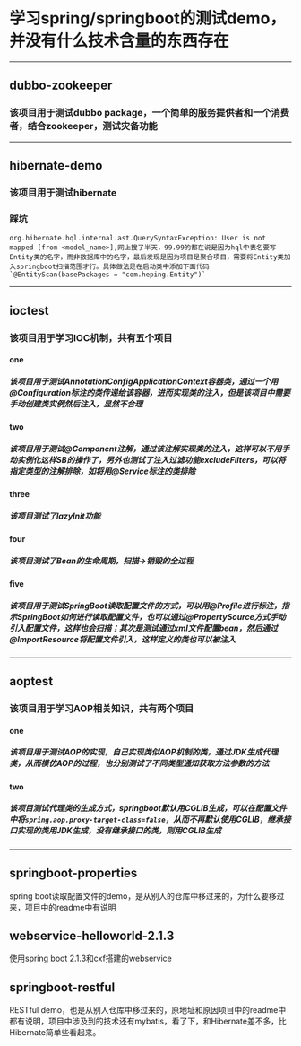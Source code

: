 # 学习spring/springboot的测试demo，并没有什么技术含量的东西存在
***
## dubbo-zookeeper
### 该项目用于测试dubbo package，一个简单的服务提供者和一个消费者，结合zookeeper，测试灾备功能
***
## hibernate-demo
### 该项目用于测试hibernate
### 踩坑
    org.hibernate.hql.internal.ast.QuerySyntaxException: User is not mapped [from <model_name>],网上搜了半天，99.99的都在说是因为hql中表名要写Entity类的名字，而非数据库中的名字，最后发现是因为项目是聚合项目，需要将Entity类加入springboot扫描范围才行。具体做法是在启动类中添加下面代码
    `@EntityScan(basePackages = "com.heping.Entity")`
***

## ioctest
### 该项目用于学习IOC机制，共有五个项目
#### one
##### 该项目用于测试AnnotationConfigApplicationContext容器类，通过一个用@Configuration标注的类传递给该容器，进而实现类的注入，但是该项目中需要手动创建类实例然后注入，显然不合理
#### two
##### 该项目用于测试@Component注解，通过该注解实现类的注入，这样可以不用手动实例化这样SB的操作了，另外也测试了注入过滤功能excludeFilters，可以将指定类型的注解排除，如将用@Service标注的类排除
#### three
##### 该项目测试了lazyInit功能
#### four
##### 该项目测试了Bean的生命周期，扫描->销毁的全过程
#### five
##### 该项目用于测试SpringBoot读取配置文件的方式，可以用@Profile进行标注，指示SpringBoot如何进行读取配置文件，也可以通过@PropertySource方式手动引入配置文件，这样也会扫描；其次是测试通过xml文件配置bean，然后通过@ImportResource将配置文件引入，这样定义的类也可以被注入

***
## aoptest
### 该项目用于学习AOP相关知识，共有两个项目
#### one
##### 该项目用于测试AOP的实现，自己实现类似AOP机制的类，通过JDK生成代理类，从而模仿AOP的过程，也分别测试了不同类型通知获取方法参数的方法
#### two
##### 该项目测试代理类的生成方式，springboot默认用CGLIB生成，可以在配置文件中将`spring.aop.proxy-target-class=false`，从而不再默认使用CGLIB，继承接口实现的类用JDK生成，没有继承接口的类，则用CGLIB生成
***
## springboot-properties
spring boot读取配置文件的demo，是从别人的仓库中移过来的，为什么要移过来，项目中的readme中有说明
## webservice-helloworld-2.1.3
使用spring boot 2.1.3和cxf搭建的webservice
## springboot-restful
RESTful demo，也是从别人仓库中移过来的，原地址和原因项目中的readme中都有说明，项目中涉及到的技术还有mybatis，看了下，和Hibernate差不多，比Hibernate简单些看起来。
